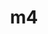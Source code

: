 ---
title: "m4"
layout: cache
categories: [package, develop]
meta: {"compilers": ["apple-clang@16.0.0", "cce@18.0.0", "gcc@10.2.1", "gcc@10.3.0", "gcc@10.5.0", "gcc@11.1.0", "gcc@11.4.0", "gcc@12.3.0", "gcc@12.4.0", "gcc@13.2.0", "gcc@13.3.0", "gcc@7.3.1", "gcc@7.5.0", "gcc@9.4.0", "intel-oneapi-compilers@2024.1.0", "intel-oneapi-compilers@2025.1.0"], "num_specs": 77, "num_specs_by_stack": {"aws-isc": 1, "aws-isc-aarch64": 1, "aws-pcluster-icelake": 4, "aws-pcluster-neoverse_v1": 4, "aws-pcluster-x86_64_v4": 16, "bootstrap-aarch64-darwin": 1, "bootstrap-x86_64-linux-gnu": 3, "build_systems": 3, "data-vis-sdk": 3, "developer-tools": 1, "developer-tools-aarch64-linux-gnu": 3, "developer-tools-darwin": 1, "developer-tools-manylinux2014": 1, "developer-tools-x86_64_v3-linux-gnu": 3, "e4s": 3, "e4s-cray-rhel": 2, "e4s-cray-sles": 1, "e4s-neoverse-v2": 3, "e4s-neoverse_v1": 1, "e4s-oneapi": 3, "e4s-power": 1, "e4s-rocm-external": 3, "gpu-tests": 3, "hep": 6, "ml-darwin-aarch64-mps": 1, "ml-linux-aarch64-cpu": 3, "ml-linux-aarch64-cuda": 3, "ml-linux-x86_64-cpu": 3, "ml-linux-x86_64-cuda": 3, "ml-linux-x86_64-rocm": 3, "radiuss": 3, "radiuss-aws": 3, "radiuss-aws-aarch64": 4, "root": 77, "tutorial": 6}, "oss": ["amzn2", "centos7", "rhel8", "sequoia", "sle_hpc15", "ubuntu18.04", "ubuntu20.04", "ubuntu22.04", "ubuntu24.04"], "platforms": ["darwin", "linux"], "stacks": ["aws-isc", "aws-isc-aarch64", "aws-pcluster-icelake", "aws-pcluster-neoverse_v1", "aws-pcluster-x86_64_v4", "bootstrap-aarch64-darwin", "bootstrap-x86_64-linux-gnu", "build_systems", "data-vis-sdk", "developer-tools", "developer-tools-aarch64-linux-gnu", "developer-tools-darwin", "developer-tools-manylinux2014", "developer-tools-x86_64_v3-linux-gnu", "e4s", "e4s-cray-rhel", "e4s-cray-sles", "e4s-neoverse-v2", "e4s-neoverse_v1", "e4s-oneapi", "e4s-power", "e4s-rocm-external", "gpu-tests", "hep", "ml-darwin-aarch64-mps", "ml-linux-aarch64-cpu", "ml-linux-aarch64-cuda", "ml-linux-x86_64-cpu", "ml-linux-x86_64-cuda", "ml-linux-x86_64-rocm", "radiuss", "radiuss-aws", "radiuss-aws-aarch64", "root", "tutorial"], "targets": ["aarch64", "neoverse_v1", "neoverse_v2", "ppc64le", "skylake_avx512", "x86_64_v3", "x86_64_v4"], "versions": ["1.4.19"]}
spec_details: [{"compiler": "intel-oneapi-compilers@2025.1.0", "hash": "24m3hbmphq6hump2wn5d33jcuykttaho", "os": "ubuntu22.04", "platform": "linux", "size": "-", "stacks": ["e4s-oneapi", "root"], "target": "x86_64_v3", "variants": ["build_system=autotools", "patches:=9dc5fbd,bfdffa7", "+sigsegv"], "versions": ["1.4.19"]}, {"compiler": "gcc@11.4.0", "hash": "2aiywklj3tlq6cx5ujevcmlhykkjlpuq", "os": "ubuntu22.04", "platform": "linux", "size": "-", "stacks": ["e4s", "e4s-rocm-external", "hep", "root", "tutorial"], "target": "x86_64_v3", "variants": ["build_system=autotools", "patches:=9dc5fbd,bfdffa7", "+sigsegv"], "versions": ["1.4.19"]}, {"compiler": "gcc@13.2.0", "hash": "2qmnyjjzj5khmxhqk4xxb4eagzkh76j4", "os": "ubuntu24.04", "platform": "linux", "size": "-", "stacks": ["ml-linux-aarch64-cpu", "ml-linux-aarch64-cuda", "root"], "target": "aarch64", "variants": ["build_system=autotools", "patches:=9dc5fbd,bfdffa7", "+sigsegv"], "versions": ["1.4.19"]}, {"compiler": "cce@18.0.0", "hash": "3jbaz2pin6r6to4zreen34n5o3wkrfpg", "os": "rhel8", "platform": "linux", "size": "-", "stacks": ["e4s-cray-rhel", "root"], "target": "x86_64_v3", "variants": ["build_system=autotools", "patches:=9dc5fbd,bfdffa7", "+sigsegv"], "versions": ["1.4.19"]}, {"compiler": "intel-oneapi-compilers@2024.1.0", "hash": "3sl4m5sbigznyos7dmmcoxpu6ia74vgd", "os": "amzn2", "platform": "linux", "size": "-", "stacks": ["aws-pcluster-x86_64_v4", "root"], "target": "x86_64_v3", "variants": ["build_system=autotools", "patches:=9dc5fbd,bfdffa7", "+sigsegv"], "versions": ["1.4.19"]}, {"compiler": "gcc@13.3.0", "hash": "4fkooiyy5bvr7gzm7kkblby5moun4lrp", "os": "rhel8", "platform": "linux", "size": "-", "stacks": ["developer-tools-aarch64-linux-gnu", "root"], "target": "aarch64", "variants": ["build_system=autotools", "patches:=9dc5fbd,bfdffa7", "+sigsegv"], "versions": ["1.4.19"]}, {"compiler": "gcc@12.4.0", "hash": "4ghuzcaeybu6mg42hieaodqewf5qt2lh", "os": "amzn2", "platform": "linux", "size": "-", "stacks": ["aws-pcluster-neoverse_v1", "root"], "target": "neoverse_v1", "variants": ["build_system=autotools", "patches:=9dc5fbd,bfdffa7", "+sigsegv"], "versions": ["1.4.19"]}, {"compiler": "gcc@11.1.0", "hash": "4qnw3xwfcgyocryponawstyauckrjwh2", "os": "ubuntu20.04", "platform": "linux", "size": "-", "stacks": ["data-vis-sdk", "root"], "target": "x86_64_v3", "variants": ["build_system=autotools", "patches:=9dc5fbd,bfdffa7", "+sigsegv"], "versions": ["1.4.19"]}, {"compiler": "intel-oneapi-compilers@2024.1.0", "hash": "4x474m6bxadt3dxcmfhiavrxgrhshcym", "os": "amzn2", "platform": "linux", "size": "-", "stacks": ["aws-pcluster-x86_64_v4", "root"], "target": "x86_64_v3", "variants": ["build_system=autotools", "patches:=9dc5fbd,bfdffa7", "+sigsegv"], "versions": ["1.4.19"]}, {"compiler": "gcc@11.4.0", "hash": "5bqova5s44vh4b6im3g4dti33j7vg3ez", "os": "ubuntu22.04", "platform": "linux", "size": "-", "stacks": ["e4s-neoverse_v1", "root"], "target": "neoverse_v1", "variants": ["build_system=autotools", "patches:=9dc5fbd,bfdffa7", "+sigsegv"], "versions": ["1.4.19"]}, {"compiler": "gcc@13.3.0", "hash": "5sgkrwzmpeld22c66odzlnoljzr62sx7", "os": "rhel8", "platform": "linux", "size": "-", "stacks": ["developer-tools-aarch64-linux-gnu", "root"], "target": "aarch64", "variants": ["build_system=autotools", "patches:=9dc5fbd,bfdffa7", "+sigsegv"], "versions": ["1.4.19"]}, {"compiler": "intel-oneapi-compilers@2024.1.0", "hash": "5sx2rb3gj73y22e7fxz35kyf6upat5n7", "os": "amzn2", "platform": "linux", "size": "-", "stacks": ["aws-pcluster-x86_64_v4", "root"], "target": "x86_64_v3", "variants": ["build_system=autotools", "patches:=9dc5fbd,bfdffa7", "+sigsegv"], "versions": ["1.4.19"]}, {"compiler": "gcc@11.4.0", "hash": "645ct57poia26grazg4yx7bw6qicdwzv", "os": "ubuntu22.04", "platform": "linux", "size": "-", "stacks": ["e4s-neoverse-v2", "root"], "target": "neoverse_v2", "variants": ["build_system=autotools", "patches:=9dc5fbd,bfdffa7", "+sigsegv"], "versions": ["1.4.19"]}, {"compiler": "gcc@7.3.1", "hash": "75knwkw5pio6wjcu3xzvmr4e6g6xt4sx", "os": "amzn2", "platform": "linux", "size": "-", "stacks": ["aws-pcluster-icelake", "root"], "target": "x86_64_v3", "variants": ["build_system=autotools", "patches:=9dc5fbd,bfdffa7", "+sigsegv"], "versions": ["1.4.19"]}, {"compiler": "gcc@12.4.0", "hash": "7gy2zprewc3y6xxoilgyg565mjfquklk", "os": "amzn2", "platform": "linux", "size": "-", "stacks": ["aws-pcluster-neoverse_v1", "root"], "target": "neoverse_v1", "variants": ["build_system=autotools", "patches:=9dc5fbd,bfdffa7", "+sigsegv"], "versions": ["1.4.19"]}, {"compiler": "gcc@7.3.1", "hash": "7ta5wwotktaqpw3vacbg7syramd7tiep", "os": "amzn2", "platform": "linux", "size": "-", "stacks": ["radiuss-aws", "root"], "target": "x86_64_v3", "variants": ["build_system=autotools", "patches:=9dc5fbd,bfdffa7", "+sigsegv"], "versions": ["1.4.19"]}, {"compiler": "gcc@11.4.0", "hash": "akedrg7wttwsevoug2clcqmcwyucbraj", "os": "ubuntu22.04", "platform": "linux", "size": "-", "stacks": ["e4s", "e4s-rocm-external", "hep", "root", "tutorial"], "target": "x86_64_v3", "variants": ["build_system=autotools", "patches:=9dc5fbd,bfdffa7", "+sigsegv"], "versions": ["1.4.19"]}, {"compiler": "gcc@11.1.0", "hash": "aucotamasdetuxzj4z3qc7qdffjs5aif", "os": "ubuntu20.04", "platform": "linux", "size": "-", "stacks": ["gpu-tests", "root"], "target": "x86_64_v3", "variants": ["build_system=autotools", "patches:=9dc5fbd,bfdffa7", "+sigsegv"], "versions": ["1.4.19"]}, {"compiler": "gcc@7.3.1", "hash": "bj54wr3elbodwp7dhdis4cfawcbxygj6", "os": "amzn2", "platform": "linux", "size": "-", "stacks": ["radiuss-aws-aarch64", "root"], "target": "aarch64", "variants": ["build_system=autotools", "patches:=9dc5fbd,bfdffa7", "+sigsegv"], "versions": ["1.4.19"]}, {"compiler": "apple-clang@16.0.0", "hash": "bwismb2flp4aegjlg6a7ubkr6vgyule5", "os": "sequoia", "platform": "darwin", "size": "-", "stacks": ["bootstrap-aarch64-darwin", "developer-tools-darwin", "ml-darwin-aarch64-mps", "root"], "target": "aarch64", "variants": ["build_system=autotools", "patches:=9dc5fbd,bfdffa7", "+sigsegv"], "versions": ["1.4.19"]}, {"compiler": "intel-oneapi-compilers@2024.1.0", "hash": "c7bto6alhesgwpo7gluqmsrcw7y7me6t", "os": "amzn2", "platform": "linux", "size": "-", "stacks": ["aws-pcluster-x86_64_v4", "root"], "target": "x86_64_v4", "variants": ["build_system=autotools", "patches:=9dc5fbd,bfdffa7", "+sigsegv"], "versions": ["1.4.19"]}, {"compiler": "gcc@12.4.0", "hash": "cnwzres43smlbdzpnmtbuzvqg4mesapw", "os": "amzn2", "platform": "linux", "size": "-", "stacks": ["aws-pcluster-neoverse_v1", "root"], "target": "neoverse_v1", "variants": ["build_system=autotools", "patches:=9dc5fbd,bfdffa7", "+sigsegv"], "versions": ["1.4.19"]}, {"compiler": "gcc@7.3.1", "hash": "cv4g5lreben3jqla7yl5bmd7mojraypy", "os": "amzn2", "platform": "linux", "size": "-", "stacks": ["radiuss-aws-aarch64", "root"], "target": "aarch64", "variants": ["build_system=autotools", "patches:=9dc5fbd,bfdffa7", "+sigsegv"], "versions": ["1.4.19"]}, {"compiler": "gcc@11.4.0", "hash": "djnlz527zmpmn6mmrlljpm6hrv3r2wo7", "os": "ubuntu22.04", "platform": "linux", "size": "-", "stacks": ["hep", "root"], "target": "x86_64_v3", "variants": ["build_system=autotools", "patches:=9dc5fbd,bfdffa7", "+sigsegv"], "versions": ["1.4.19"]}, {"compiler": "gcc@13.2.0", "hash": "dw54dwj6bibeccdxpdh3efinwvlt6iim", "os": "ubuntu24.04", "platform": "linux", "size": "-", "stacks": ["bootstrap-x86_64-linux-gnu", "ml-linux-x86_64-cpu", "ml-linux-x86_64-cuda", "ml-linux-x86_64-rocm", "root"], "target": "x86_64_v3", "variants": ["build_system=autotools", "patches:=9dc5fbd,bfdffa7", "+sigsegv"], "versions": ["1.4.19"]}, {"compiler": "intel-oneapi-compilers@2024.1.0", "hash": "e7ffxztsedrfbf32v3vvxangfpnfle3d", "os": "amzn2", "platform": "linux", "size": "-", "stacks": ["aws-pcluster-x86_64_v4", "root"], "target": "x86_64_v3", "variants": ["build_system=autotools", "patches:=9dc5fbd,bfdffa7", "+sigsegv"], "versions": ["1.4.19"]}, {"compiler": "intel-oneapi-compilers@2024.1.0", "hash": "ex4xq7gak7mw7z6veuaol5szjxvxugqj", "os": "amzn2", "platform": "linux", "size": "-", "stacks": ["aws-pcluster-x86_64_v4", "root"], "target": "x86_64_v4", "variants": ["build_system=autotools", "patches:=9dc5fbd,bfdffa7", "+sigsegv"], "versions": ["1.4.19"]}, {"compiler": "gcc@7.3.1", "hash": "ezsmx267qaqpowp66vpsucpx25wyneer", "os": "amzn2", "platform": "linux", "size": "-", "stacks": ["radiuss-aws", "root"], "target": "x86_64_v3", "variants": ["build_system=autotools", "patches:=9dc5fbd,bfdffa7", "+sigsegv"], "versions": ["1.4.19"]}, {"compiler": "intel-oneapi-compilers@2024.1.0", "hash": "fds63tcstlgrvsgyci7y4xri6nruqjlu", "os": "amzn2", "platform": "linux", "size": "-", "stacks": ["aws-pcluster-x86_64_v4", "root"], "target": "x86_64_v4", "variants": ["build_system=autotools", "patches:=9dc5fbd,bfdffa7", "+sigsegv"], "versions": ["1.4.19"]}, {"compiler": "gcc@12.3.0", "hash": "fekx7e43hqkamsw2fwbvlnf44b4v5sfw", "os": "ubuntu22.04", "platform": "linux", "size": "-", "stacks": ["root", "tutorial"], "target": "x86_64_v3", "variants": ["build_system=autotools", "patches:=9dc5fbd,bfdffa7", "+sigsegv"], "versions": ["1.4.19"]}, {"compiler": "gcc@7.3.1", "hash": "fhxj7rrriozdvtw4jd467vqug67gazvz", "os": "amzn2", "platform": "linux", "size": "-", "stacks": ["radiuss-aws", "root"], "target": "x86_64_v3", "variants": ["build_system=autotools", "patches:=9dc5fbd,bfdffa7", "+sigsegv"], "versions": ["1.4.19"]}, {"compiler": "gcc@11.1.0", "hash": "fm7bxnzu5giwgfst5gfsrhjtl7oxihfg", "os": "ubuntu20.04", "platform": "linux", "size": "-", "stacks": ["data-vis-sdk", "root"], "target": "x86_64_v3", "variants": ["build_system=autotools", "patches:=9dc5fbd,bfdffa7", "+sigsegv"], "versions": ["1.4.19"]}, {"compiler": "gcc@12.3.0", "hash": "fs4ajhzj5zigufxpg6rei5wchlncr4lh", "os": "ubuntu22.04", "platform": "linux", "size": "-", "stacks": ["root", "tutorial"], "target": "x86_64_v3", "variants": ["build_system=autotools", "patches:=9dc5fbd,bfdffa7", "+sigsegv"], "versions": ["1.4.19"]}, {"compiler": "gcc@7.5.0", "hash": "ghqoz2xdtlshjjtv6znoltculvdw2xrh", "os": "ubuntu18.04", "platform": "linux", "size": "-", "stacks": ["build_systems", "radiuss", "root"], "target": "x86_64_v3", "variants": ["build_system=autotools", "patches:=9dc5fbd,bfdffa7", "+sigsegv"], "versions": ["1.4.19"]}, {"compiler": "gcc@11.1.0", "hash": "gyfwy2jlp732uis2olfcx6ak4zxj36b4", "os": "ubuntu20.04", "platform": "linux", "size": "-", "stacks": ["gpu-tests", "root"], "target": "x86_64_v3", "variants": ["build_system=autotools", "patches:=9dc5fbd,bfdffa7", "+sigsegv"], "versions": ["1.4.19"]}, {"compiler": "gcc@12.3.0", "hash": "henqlscghnbkdbbrjwmlw67k25wndkey", "os": "ubuntu22.04", "platform": "linux", "size": "-", "stacks": ["root", "tutorial"], "target": "x86_64_v3", "variants": ["build_system=autotools", "patches:=9dc5fbd,bfdffa7", "+sigsegv"], "versions": ["1.4.19"]}, {"compiler": "gcc@11.4.0", "hash": "hvxoguuvbnuxmlpcydynq6hux3hvjtz6", "os": "ubuntu22.04", "platform": "linux", "size": "-", "stacks": ["e4s-neoverse-v2", "root"], "target": "neoverse_v2", "variants": ["build_system=autotools", "patches:=9dc5fbd,bfdffa7", "+sigsegv"], "versions": ["1.4.19"]}, {"compiler": "gcc@11.1.0", "hash": "hzpw2ic7vxsflryfaf35r3up64reen4p", "os": "ubuntu20.04", "platform": "linux", "size": "-", "stacks": ["data-vis-sdk", "root"], "target": "x86_64_v3", "variants": ["build_system=autotools", "patches:=9dc5fbd,bfdffa7", "+sigsegv"], "versions": ["1.4.19"]}, {"compiler": "gcc@13.2.0", "hash": "hzyitq2ivb5xqz2btkee4hasg6eh4kbc", "os": "ubuntu24.04", "platform": "linux", "size": "-", "stacks": ["ml-linux-aarch64-cpu", "ml-linux-aarch64-cuda", "root"], "target": "aarch64", "variants": ["build_system=autotools", "patches:=9dc5fbd,bfdffa7", "+sigsegv"], "versions": ["1.4.19"]}, {"compiler": "intel-oneapi-compilers@2024.1.0", "hash": "iduuusaepdy3kqbop7qtld3674odf6qz", "os": "amzn2", "platform": "linux", "size": "-", "stacks": ["aws-pcluster-x86_64_v4", "root"], "target": "x86_64_v4", "variants": ["build_system=autotools", "patches:=9dc5fbd,bfdffa7", "+sigsegv"], "versions": ["1.4.19"]}, {"compiler": "intel-oneapi-compilers@2024.1.0", "hash": "iki4wpkze5d4bqvozvngwq5db3uu3uje", "os": "amzn2", "platform": "linux", "size": "-", "stacks": ["aws-pcluster-x86_64_v4", "root"], "target": "x86_64_v4", "variants": ["build_system=autotools", "patches:=9dc5fbd,bfdffa7", "+sigsegv"], "versions": ["1.4.19"]}, {"compiler": "gcc@7.5.0", "hash": "j4wwf5doy3g56p5z2n32w7toavxs5jqy", "os": "ubuntu18.04", "platform": "linux", "size": "-", "stacks": ["build_systems", "radiuss", "root"], "target": "x86_64_v3", "variants": ["build_system=autotools", "patches:=9dc5fbd,bfdffa7", "+sigsegv"], "versions": ["1.4.19"]}, {"compiler": "gcc@10.5.0", "hash": "l76fz6p5n7kud5qfiaffmbjx5dyksi7v", "os": "centos7", "platform": "linux", "size": "-", "stacks": ["developer-tools-x86_64_v3-linux-gnu", "root"], "target": "x86_64_v3", "variants": ["build_system=autotools", "patches:=9dc5fbd,bfdffa7", "+sigsegv"], "versions": ["1.4.19"]}, {"compiler": "gcc@9.4.0", "hash": "lc22rez3ixoflb2fkncr5g5oxcn4l6sv", "os": "ubuntu20.04", "platform": "linux", "size": "-", "stacks": ["e4s-power", "root"], "target": "ppc64le", "variants": ["build_system=autotools", "patches:=9dc5fbd,bfdffa7", "+sigsegv"], "versions": ["1.4.19"]}, {"compiler": "gcc@13.2.0", "hash": "lknsruxgqyez7shvtglx54wcenqx5ypw", "os": "ubuntu24.04", "platform": "linux", "size": "-", "stacks": ["bootstrap-x86_64-linux-gnu", "ml-linux-x86_64-cpu", "ml-linux-x86_64-cuda", "ml-linux-x86_64-rocm", "root"], "target": "x86_64_v3", "variants": ["build_system=autotools", "patches:=9dc5fbd,bfdffa7", "+sigsegv"], "versions": ["1.4.19"]}, {"compiler": "intel-oneapi-compilers@2024.1.0", "hash": "lxoy4uafvinmhqsknf5vcceyw6j4wugh", "os": "amzn2", "platform": "linux", "size": "-", "stacks": ["aws-pcluster-x86_64_v4", "root"], "target": "x86_64_v3", "variants": ["build_system=autotools", "patches:=9dc5fbd,bfdffa7", "+sigsegv"], "versions": ["1.4.19"]}, {"compiler": "intel-oneapi-compilers@2025.1.0", "hash": "n3nkfyhcgplrce26yjth2cgszhnwsycd", "os": "ubuntu22.04", "platform": "linux", "size": "-", "stacks": ["e4s-oneapi", "root"], "target": "x86_64_v3", "variants": ["build_system=autotools", "patches:=9dc5fbd,bfdffa7", "+sigsegv"], "versions": ["1.4.19"]}, {"compiler": "gcc@7.3.1", "hash": "nwaoutg2xn4gnt53pgmoafxngamx3xja", "os": "amzn2", "platform": "linux", "size": "-", "stacks": ["aws-pcluster-icelake", "root"], "target": "skylake_avx512", "variants": ["build_system=autotools", "patches:=9dc5fbd,bfdffa7", "+sigsegv"], "versions": ["1.4.19"]}, {"compiler": "intel-oneapi-compilers@2024.1.0", "hash": "o5yphb7nuzob2dp5jxlbchlhvc6teeaz", "os": "amzn2", "platform": "linux", "size": "-", "stacks": ["aws-pcluster-x86_64_v4", "root"], "target": "x86_64_v4", "variants": ["build_system=autotools", "patches:=9dc5fbd,bfdffa7", "+sigsegv"], "versions": ["1.4.19"]}, {"compiler": "gcc@7.3.1", "hash": "oet6whxoc5psujaulaj4fph7ek4h777j", "os": "amzn2", "platform": "linux", "size": "-", "stacks": ["aws-isc", "root"], "target": "x86_64_v3", "variants": ["build_system=autotools", "patches:=9dc5fbd,bfdffa7", "+sigsegv"], "versions": ["1.4.19"]}, {"compiler": "gcc@11.4.0", "hash": "oghimxccoy4mmuemoywkoabae5exi7rw", "os": "ubuntu22.04", "platform": "linux", "size": "-", "stacks": ["hep", "root"], "target": "x86_64_v3", "variants": ["build_system=autotools", "patches:=9dc5fbd,bfdffa7", "+sigsegv"], "versions": ["1.4.19"]}, {"compiler": "intel-oneapi-compilers@2024.1.0", "hash": "ogzoqjdommx7rmdyqbdnpoymtwpsd555", "os": "amzn2", "platform": "linux", "size": "-", "stacks": ["aws-pcluster-x86_64_v4", "root"], "target": "x86_64_v4", "variants": ["build_system=autotools", "patches:=9dc5fbd,bfdffa7", "+sigsegv"], "versions": ["1.4.19"]}, {"compiler": "gcc@12.4.0", "hash": "oz3mxnh2uzsfivr4httdiubmb75e6s3f", "os": "amzn2", "platform": "linux", "size": "-", "stacks": ["aws-pcluster-neoverse_v1", "root"], "target": "neoverse_v1", "variants": ["build_system=autotools", "patches:=9dc5fbd,bfdffa7", "+sigsegv"], "versions": ["1.4.19"]}, {"compiler": "gcc@7.3.1", "hash": "p35dkig54g3ycnqfxom5qfdzfhm6nv62", "os": "amzn2", "platform": "linux", "size": "-", "stacks": ["aws-pcluster-icelake", "root"], "target": "x86_64_v3", "variants": ["build_system=autotools", "patches:=9dc5fbd,bfdffa7", "+sigsegv"], "versions": ["1.4.19"]}, {"compiler": "gcc@13.2.0", "hash": "q42wc2a25pe5zcik3sliqwk7pofvjnao", "os": "ubuntu24.04", "platform": "linux", "size": "-", "stacks": ["bootstrap-x86_64-linux-gnu", "ml-linux-x86_64-cpu", "ml-linux-x86_64-cuda", "ml-linux-x86_64-rocm", "root"], "target": "x86_64_v3", "variants": ["build_system=autotools", "patches:=9dc5fbd,bfdffa7", "+sigsegv"], "versions": ["1.4.19"]}, {"compiler": "gcc@7.5.0", "hash": "qag7f3j4j6hwdhgvvhzyosf5qquooloq", "os": "ubuntu18.04", "platform": "linux", "size": "-", "stacks": ["developer-tools", "root"], "target": "x86_64_v3", "variants": ["build_system=autotools", "patches:=9dc5fbd,bfdffa7", "+sigsegv"], "versions": ["1.4.19"]}, {"compiler": "gcc@7.3.1", "hash": "qd5u4thkzrs4ngp3f35cjhqyitxjfq7n", "os": "amzn2", "platform": "linux", "size": "-", "stacks": ["radiuss-aws-aarch64", "root"], "target": "aarch64", "variants": ["build_system=autotools", "patches:=9dc5fbd,bfdffa7", "+sigsegv"], "versions": ["1.4.19"]}, {"compiler": "gcc@10.2.1", "hash": "qp7j66hn6cjgnewjzbgai6wzomle4hwj", "os": "centos7", "platform": "linux", "size": "-", "stacks": ["developer-tools-manylinux2014", "root"], "target": "x86_64_v3", "variants": ["build_system=autotools", "patches:=9dc5fbd,bfdffa7", "+sigsegv"], "versions": ["1.4.19"]}, {"compiler": "gcc@13.2.0", "hash": "qtodvgylwzswcleohmithdbqv3fhhflx", "os": "ubuntu24.04", "platform": "linux", "size": "-", "stacks": ["ml-linux-aarch64-cpu", "ml-linux-aarch64-cuda", "root"], "target": "aarch64", "variants": ["build_system=autotools", "patches:=9dc5fbd,bfdffa7", "+sigsegv"], "versions": ["1.4.19"]}, {"compiler": "gcc@7.3.1", "hash": "rqxodcy6wvlx3whkqa4lfn5q7boym56p", "os": "amzn2", "platform": "linux", "size": "-", "stacks": ["aws-isc-aarch64", "root"], "target": "aarch64", "variants": ["build_system=autotools", "patches:=9dc5fbd,bfdffa7", "+sigsegv"], "versions": ["1.4.19"]}, {"compiler": "gcc@7.3.1", "hash": "ssmjpua64cufb6rush3svtbilc3626ew", "os": "amzn2", "platform": "linux", "size": "-", "stacks": ["aws-pcluster-icelake", "root"], "target": "x86_64_v3", "variants": ["build_system=autotools", "patches:=9dc5fbd,bfdffa7", "+sigsegv"], "versions": ["1.4.19"]}, {"compiler": "gcc@13.3.0", "hash": "suzrxfj3bi52brce2inzlmddm3eahoy4", "os": "rhel8", "platform": "linux", "size": "-", "stacks": ["developer-tools-aarch64-linux-gnu", "root"], "target": "aarch64", "variants": ["build_system=autotools", "patches:=9dc5fbd,bfdffa7", "+sigsegv"], "versions": ["1.4.19"]}, {"compiler": "gcc@7.5.0", "hash": "sw2nlr4habqxjm6naifvpag2unl72llt", "os": "ubuntu18.04", "platform": "linux", "size": "-", "stacks": ["build_systems", "radiuss", "root"], "target": "x86_64_v3", "variants": ["build_system=autotools", "patches:=9dc5fbd,bfdffa7", "+sigsegv"], "versions": ["1.4.19"]}, {"compiler": "gcc@10.5.0", "hash": "t4o22egto25cii3mhnvmbezdeyfsjql3", "os": "centos7", "platform": "linux", "size": "-", "stacks": ["developer-tools-x86_64_v3-linux-gnu", "root"], "target": "x86_64_v3", "variants": ["build_system=autotools", "patches:=9dc5fbd,bfdffa7", "+sigsegv"], "versions": ["1.4.19"]}, {"compiler": "gcc@11.4.0", "hash": "t5kzhi4c7exzednzx26kppvyhgua6dyn", "os": "ubuntu22.04", "platform": "linux", "size": "-", "stacks": ["e4s-neoverse-v2", "root"], "target": "neoverse_v2", "variants": ["build_system=autotools", "patches:=9dc5fbd,bfdffa7", "+sigsegv"], "versions": ["1.4.19"]}, {"compiler": "intel-oneapi-compilers@2024.1.0", "hash": "te2k4evndwdjmxs77bpqfhj3repdy4sj", "os": "amzn2", "platform": "linux", "size": "-", "stacks": ["aws-pcluster-x86_64_v4", "root"], "target": "x86_64_v3", "variants": ["build_system=autotools", "patches:=9dc5fbd,bfdffa7", "+sigsegv"], "versions": ["1.4.19"]}, {"compiler": "gcc@11.4.0", "hash": "tl2jwnqaxzsc5iirztcylwit2krxw762", "os": "ubuntu22.04", "platform": "linux", "size": "-", "stacks": ["hep", "root"], "target": "x86_64_v3", "variants": ["build_system=autotools", "patches:=9dc5fbd,bfdffa7", "+sigsegv"], "versions": ["1.4.19"]}, {"compiler": "cce@18.0.0", "hash": "v2ldbopguc5lyyvtw6ungwm2d7ue4zzq", "os": "rhel8", "platform": "linux", "size": "-", "stacks": ["e4s-cray-rhel", "root"], "target": "x86_64_v3", "variants": ["build_system=autotools", "patches:=9dc5fbd,bfdffa7", "+sigsegv"], "versions": ["1.4.19"]}, {"compiler": "intel-oneapi-compilers@2024.1.0", "hash": "w3bech5bgsqvaabkqlmbozhqeomlywyp", "os": "amzn2", "platform": "linux", "size": "-", "stacks": ["aws-pcluster-x86_64_v4", "root"], "target": "x86_64_v3", "variants": ["build_system=autotools", "patches:=9dc5fbd,bfdffa7", "+sigsegv"], "versions": ["1.4.19"]}, {"compiler": "gcc@7.3.1", "hash": "woluvsfa36i2nherfxsdjp42ikvigxci", "os": "amzn2", "platform": "linux", "size": "-", "stacks": ["radiuss-aws-aarch64", "root"], "target": "aarch64", "variants": ["build_system=autotools", "patches:=9dc5fbd,bfdffa7", "+sigsegv"], "versions": ["1.4.19"]}, {"compiler": "intel-oneapi-compilers@2025.1.0", "hash": "wtvwhapbslr62cdqh2tcntvmvwrbxzpp", "os": "ubuntu22.04", "platform": "linux", "size": "-", "stacks": ["e4s-oneapi", "root"], "target": "x86_64_v3", "variants": ["build_system=autotools", "patches:=9dc5fbd,bfdffa7", "+sigsegv"], "versions": ["1.4.19"]}, {"compiler": "gcc@11.1.0", "hash": "x4y5ele6w2nbgarigfmnv2fguo5r43dn", "os": "ubuntu20.04", "platform": "linux", "size": "-", "stacks": ["gpu-tests", "root"], "target": "x86_64_v3", "variants": ["build_system=autotools", "patches:=9dc5fbd,bfdffa7", "+sigsegv"], "versions": ["1.4.19"]}, {"compiler": "gcc@10.5.0", "hash": "ylx55plpq7trfuub6yepgjukycmenai5", "os": "centos7", "platform": "linux", "size": "-", "stacks": ["developer-tools-x86_64_v3-linux-gnu", "root"], "target": "x86_64_v3", "variants": ["build_system=autotools", "patches:=9dc5fbd,bfdffa7", "+sigsegv"], "versions": ["1.4.19"]}, {"compiler": "intel-oneapi-compilers@2024.1.0", "hash": "zurn3afp6wmizxew5fal32oz2qkb53jl", "os": "amzn2", "platform": "linux", "size": "-", "stacks": ["aws-pcluster-x86_64_v4", "root"], "target": "x86_64_v3", "variants": ["build_system=autotools", "patches:=9dc5fbd,bfdffa7", "+sigsegv"], "versions": ["1.4.19"]}, {"compiler": "gcc@10.3.0", "hash": "zx25yattqsspzplefisrjl6ftxnwcej4", "os": "sle_hpc15", "platform": "linux", "size": "-", "stacks": ["e4s-cray-sles", "root"], "target": "x86_64_v4", "variants": ["build_system=autotools", "patches:=9dc5fbd,bfdffa7", "+sigsegv"], "versions": ["1.4.19"]}, {"compiler": "intel-oneapi-compilers@2024.1.0", "hash": "zy5ajlquc7iwr3jxmt6mzaqwh2aq2tuj", "os": "amzn2", "platform": "linux", "size": "-", "stacks": ["aws-pcluster-x86_64_v4", "root"], "target": "x86_64_v4", "variants": ["build_system=autotools", "patches:=9dc5fbd,bfdffa7", "+sigsegv"], "versions": ["1.4.19"]}, {"compiler": "gcc@11.4.0", "hash": "zzbdufo4dxyy4zrckm3lyh66kq5aob2z", "os": "ubuntu22.04", "platform": "linux", "size": "-", "stacks": ["e4s", "e4s-rocm-external", "hep", "root", "tutorial"], "target": "x86_64_v3", "variants": ["build_system=autotools", "patches:=9dc5fbd,bfdffa7", "+sigsegv"], "versions": ["1.4.19"]}]
---